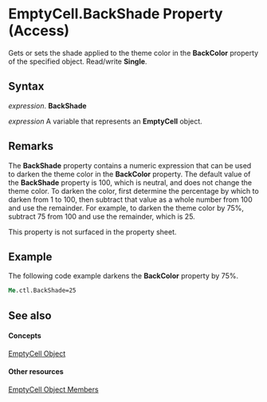 
# EmptyCell.BackShade Property (Access)

Gets or sets the shade applied to the theme color in the  **BackColor** property of the specified object. Read/write **Single**.


## Syntax

 _expression_. **BackShade**

 _expression_ A variable that represents an **EmptyCell** object.


## Remarks

The  **BackShade** property contains a numeric expression that can be used to darken the theme color in the **BackColor** property. The default value of the **BackShade** property is 100, which is neutral, and does not change the theme color. To darken the color, first determine the percentage by which to darken from 1 to 100, then subtract that value as a whole number from 100 and use the remainder. For example, to darken the theme color by 75%, subtract 75 from 100 and use the remainder, which is 25.

This property is not surfaced in the property sheet.


## Example

The following code example darkens the  **BackColor** property by 75%.


```vb
Me.ctl.BackShade=25
```


## See also


#### Concepts


[EmptyCell Object](6174d31a-6c7c-8472-8a77-5487b8305837.md)
#### Other resources


[EmptyCell Object Members](7a267dc1-a91b-98bf-7a48-4592bcd35610.md)

